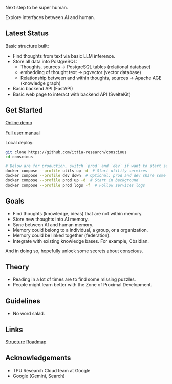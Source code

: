 Next step to be super human.

Explore interfaces between AI and human.

## Latest Status
Basic structure built:
- Find thoughts from text via basic LLM inference.
- Store all data into PostgreSQL:
  - Thoughts, sources -> PostgreSQL tables (relational database)
  - embedding of thought text -> pgvector (vector database)
  - Relationship between and within thoughts, sources -> Apache AGE (knowledge graph)
- Basic backend API (FastAPI)
- Basic web page to interact with backend API (SvelteKit)

## Get Started
[Online demo](https://conscious.ittia.net)

[Full user manual](./docs/manual.md)

Local deploy:
```bash
git clone https://github.com/ittia-research/conscious
cd conscious

# Below are for production, switch `prod` and `dev` if want to start services for development
docker compose --profile utils up -d  # Start utility services
docker compose --profile dev down  # Optional: prod and dev share some ports and can't start at the same time
docker compose --profile prod up -d  # Start in background
docker compose --profile prod logs -f  # Follow services logs
```

## Goals
- Find thoughts (knowledge, ideas) that are not within memory.
- Store new thoughts into AI memory.
- Sync between AI and human memory.
- Memory could belong to a individual, a group, or a organization.
- Memory could be linked together (federation).
- Integrate with existing knowledge bases. For example, Obsidian.

And in doing so, hopefully unlock some secrets about conscious.

## Theory
- Reading in a lot of times are to find some missing puzzles.
- People might learn better with the Zone of Proximal Development.

## Guidelines
- No word salad.

## Links
[Structure](./docs/structure)
[Roadmap](./docs/roadmap.md)

## Acknowledgements
- TPU Research Cloud team at Google
- Google (Gemini, Search)
